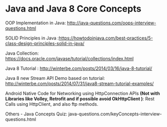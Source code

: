 # Java and Java 8 Core Concepts


OOP Implementation in Java: http://java-questions.com/oops-interview-questions.html

SOLID Principles in Java :https://howtodoinjava.com/best-practices/5-class-design-principles-solid-in-java/

Java Collection: https://docs.oracle.com/javase/tutorial/collections/index.html

Java 8 Tutorial : http://winterbe.com/posts/2014/03/16/java-8-tutorial/

Java 8 new Stream API Demo based on tutorial: http://winterbe.com/posts/2014/07/31/java8-stream-tutorial-examples/


Android Native Code for Networking using HttpConnection APIs **(Not with Libraries like Volley,  Retrofit and if possible avoid OkHttpClient )**: Rest Calls using HttpClient, and also ftp methods.

Others - Java Concepts Quiz: java-questions.com/keyConcepts-interview-questions.html



